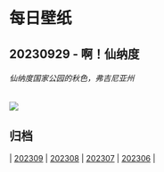 # 每日壁纸

## 20230929 - 啊！仙纳度

###### 仙纳度国家公园的秋色，弗吉尼亚州

![](https://www.bing.com/th?id=OHR.ShenandoahFoliage_ZH-CN9885452713_UHD.jpg)

## 归档

| [202309](/202309/README.md)
| [202308](/202308/README.md)
| [202307](/202307/README.md)
| [202306](/202306/README.md)
|